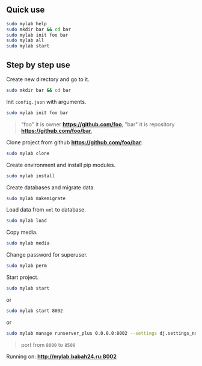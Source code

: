 ## Quick use
```bash
sudo mylab help
sudo mkdir bar && cd bar
sudo mylab init foo bar
sudo mylab all
sudo mylab start
```


## Step by step use

Create new directory and go to it.
```bash
sudo mkdir bar && cd bar
```



Init ```config.json``` with arguments.


```bash
sudo mylab init foo bar
```
> "foo" it is owner **https://github.com/foo**,
> "bar" it is repository **https://github.com/foo/bar**,


Clone project from github **https://github.com/foo/bar**:
```bash
sudo mylab clone
```



Create environment and install pip modules.
```bash
sudo mylab install
```



Create databases and migrate data.
```bash
sudo mylab makemigrate
```



Load data from ```xml``` to database.
```bash
sudo mylab load
```


Copy media.
```bash
sudo mylab media
```


Change password for superuser.
```bash
sudo mylab perm
```


Start project.
```bash
sudo mylab start
```
or
```bash
sudo mylab start 8002
```
or
```bash
sudo mylab manage runserver_plus 0.0.0.0:8002 --settings dj.settings_nsk
```
> port from ```8000``` to ```8500```

Running on: **http://mylab.babah24.ru:8002**
